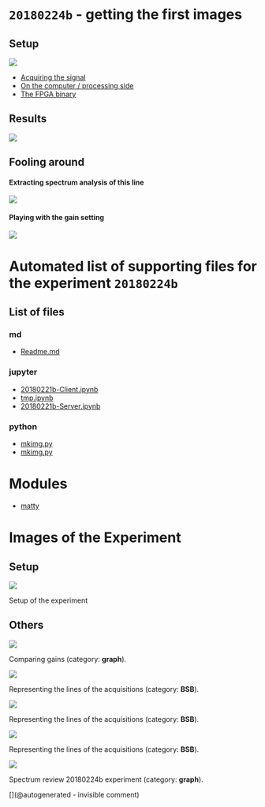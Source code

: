 # `20180224b` - getting the first images

## Setup

![](/matty/20180224b/images/IMG_20180224_195210.jpg)

* [Acquiring the signal](/matty/20180224b/20180221b-Server.ipynb)
* [On the computer / processing side](/matty/20180224b/20180221b-Client.ipynb)
* [The FPGA binary](/matty/20180224b/20180224b-binary.bin)

## Results

![](/matty/20180224b/images/kk-1-VGA@0x11-spimode1-21msps.jpg)

## Fooling around

#### Extracting spectrum analysis of this line

![](/matty/20180224b/images/fft.jpg)

#### Playing with the gain setting

![](/matty/20180224b/images/comparing_gain.jpg)




# Automated list of supporting files for the __experiment `20180224b`__

## List of files

### md

* [Readme.md](/matty/20180224b/Readme.md)


### jupyter

* [20180221b-Client.ipynb](/matty/20180224b/20180221b-Client.ipynb)
* [tmp.ipynb](/tmp.ipynb)
* [20180221b-Server.ipynb](/matty/20180224b/20180221b-Server.ipynb)


### python

* [mkimg.py](/matty/20180224b/mkimg.py)
* [mkimg.py](/matty/20180225a/mkimg.py)





# Modules

* [matty](/matty/)




# Images of the Experiment

## Setup

![](/matty/20180224b/images/IMG_20180224_195210.jpg)

Setup of the experiment

## Others

![](/matty/20180224b/images/comparing_gain.jpg)

Comparing gains (category: __graph__).

![](/matty/20180224b/images/kk-1-VGA@0x11-spimode1-21msps.jpg)

Representing the lines of the acquisitions (category: __BSB__).

![](/matty/20180224b/images/kk-4-VGA@0x22-spimode1-21msps.jpg)

Representing the lines of the acquisitions (category: __BSB__).

![](/matty/20180224b/images/kk-6-VGA@0x33-spimode1-21msps.jpg)

Representing the lines of the acquisitions (category: __BSB__).

![](/matty/20180224b/images/fft.jpg)

Spectrum review 20180224b experiment (category: __graph__).










[](@autogenerated - invisible comment)